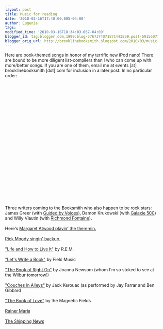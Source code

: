 ```yaml
---
layout: post
title: Music for reading
date: '2010-03-16T17:40:00.005-04:00'
author: Eugenia
tags: 
modified_time: '2010-03-16T18:34:03.057-04:00'
blogger_id: tag:blogger.com,1999:blog-5767374071871443859.post-591560778030625529
blogger_orig_url: http://brooklinebooksmith.blogspot.com/2010/03/music-for-reading.html
---
```


Here are book-themed songs in honor of my terrific new iPod nano! There are bound to be more diligent list-compilers than I who can come up with more/better songs. If you are one of them, email me at events [at] brooklinebooksmith [dot] com for inclusion in a later post. In no particular order:<br /><br /><object width="480" height="385"><param name="movie" value="http://www.youtube.com/v/7Dy14yPVjG4&hl=en_US&fs=1&"></param><param name="allowFullScreen" value="true"></param><param name="allowscriptaccess" value="always"></param><embed src="http://www.youtube.com/v/7Dy14yPVjG4&hl=en_US&fs=1&" type="application/x-shockwave-flash" allowscriptaccess="always" allowfullscreen="true" width="480" height="385"></embed></object><br /> <br />Three writers coming to the Booksmith who also happen to be rock stars: James Greer (with <a href="http://www.youtube.com/watch?v=Fn1U_n0J-I8">Guided by Voices)</a>, Damon Krukowski (with <a href="http://www.youtube.com/watch?v=OjEOJqN3wVY&feature=PlayList&p=84789F2ECEE6DEBF&index=0&playnext=1">Galaxie 500</a>) and Willy Vlautin (with <a href="http://www.youtube.com/watch?v=o36gt8t2Mxw">Richmond Fontaine</a>).<br /><br />Here's <a href="http://www.youtube.com/watch?v=IZp-Ip3fMJo">Margaret Atwood playin' the theremin.</a><br /><br /><a href="http://www.youtube.com/watch?v=WQbSvywAPIY">Rick Moody singin' backup.</a><br /><br /><a href="http://www.youtube.com/watch?v=Ie24XntTx-Q">"Life and How to Live It"</a> by R.E.M.<br /><br /><a href="http://www.npr.org/templates/story/story.php?storyId=123970818">"Let's Write a Book"</a> by Field Music<br /><br /><a href="http://www.youtube.com/watch?v=fDQIGraR3aI">"The Book of Right On"</a> by Joanna Newsom (whom I'm so stoked to see at the Wilbur tomorrow!)<br /><br /><a href="http://www.youtube.com/watch?v=2jB9OHykGN0">"Couches in Alleys"</a> by Jack Kerouac (as performed by Jay Farrar and Ben Gibbard<br /><br /><a href="http://www.youtube.com/watch?v=Ox6aHGmfxB8">"The Book of Love"</a> by the Magnetic Fields<br /><br /><a href="http://www.youtube.com/watch?v=ZUZ1Y5O_tpo">Rainer Maria</a> <br /><br /><a href="http://www.youtube.com/watch?v=lbEyF0-JwQ0">The Shipping News</a><br /><br /><object width="480" height="385"><param name="movie" value="http://www.youtube.com/v/iBU-MxydbWQ&amp;hl=en_US&amp;fs=1&amp;"><param name="allowFullScreen" value="true"><param name="allowscriptaccess" value="always"><embed src="http://www.youtube.com/v/iBU-MxydbWQ&amp;hl=en_US&amp;fs=1&amp;" type="application/x-shockwave-flash" allowscriptaccess="always" allowfullscreen="true" width="480" height="385"></embed></object>